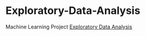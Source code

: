 # Exploratory-Data-Analysis
Machine Learning Project
[Exploratory Data Analysis](https://github.com/teefortech/Exploratory-Data-Analysis/commit/daeaff8b9400d6d54e03ff76dd4831f3f4e6bfae)
